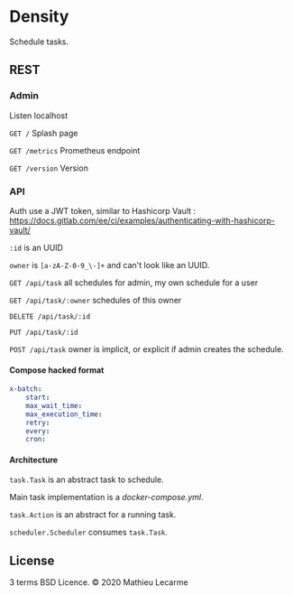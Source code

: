 Density
====

Schedule tasks.

REST
----

### Admin

Listen localhost

`GET /` Splash page

`GET /metrics` Prometheus endpoint

`GET /version` Version

### API

Auth use a JWT token, similar to Hashicorp Vault : https://docs.gitlab.com/ee/ci/examples/authenticating-with-hashicorp-vault/

`:id` is an UUID

`owner` is `[a-zA-Z-0-9_\-]+` and can't look like an UUID.

`GET /api/task` all schedules for admin, my own schedule for a user

`GET /api/task/:owner` schedules of this owner

`DELETE /api/task/:id`

`PUT /api/task/:id`

`POST /api/task` owner is implicit, or explicit if admin creates the schedule.

#### Compose hacked format

```yaml
x-batch:
    start:
    max_wait_time:
    max_execution_time:
    retry:
    every:
    cron:
```

#### Architecture

`task.Task` is an abstract task to schedule.

Main task implementation is a *docker-compose.yml*.

`task.Action` is an abstract for a running task.

`scheduler.Scheduler` consumes `task.Task`.



License
-------

3 terms BSD Licence. © 2020 Mathieu Lecarme
